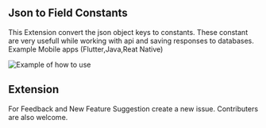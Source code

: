 ## Json to Field Constants

This Extension convert the json object keys to constants. 
These constant are very usefull while working with api and saving responses to databases.
Example Mobile apps (Flutter,Java,Reat Native)


![Example of how to use](https://raw.githubusercontent.com/skjcorp/json-to-field-constants/blob/main/extension-demo.gif)

## Extension 
For Feedback and New Feature Suggestion create a new issue.
Contributers are also welcome.

